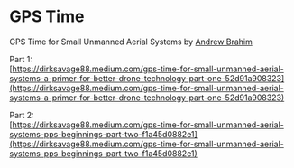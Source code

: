 # GPS Time

GPS Time for Small Unmanned Aerial Systems by  [Andrew Brahim](https://dirksavage88.medium.com/?source=post_page-----f1a45d0882e1--------------------------------)  
  
Part 1:  
[https://dirksavage88.medium.com/gps-time-for-small-unmanned-aerial-systems-a-primer-for-better-drone-technology-part-one-52d91a908323](https://dirksavage88.medium.com/gps-time-for-small-unmanned-aerial-systems-a-primer-for-better-drone-technology-part-one-52d91a908323)  
  
Part 2:  
[https://dirksavage88.medium.com/gps-time-for-small-unmanned-aerial-systems-pps-beginnings-part-two-f1a45d0882e1](https://dirksavage88.medium.com/gps-time-for-small-unmanned-aerial-systems-pps-beginnings-part-two-f1a45d0882e1)


